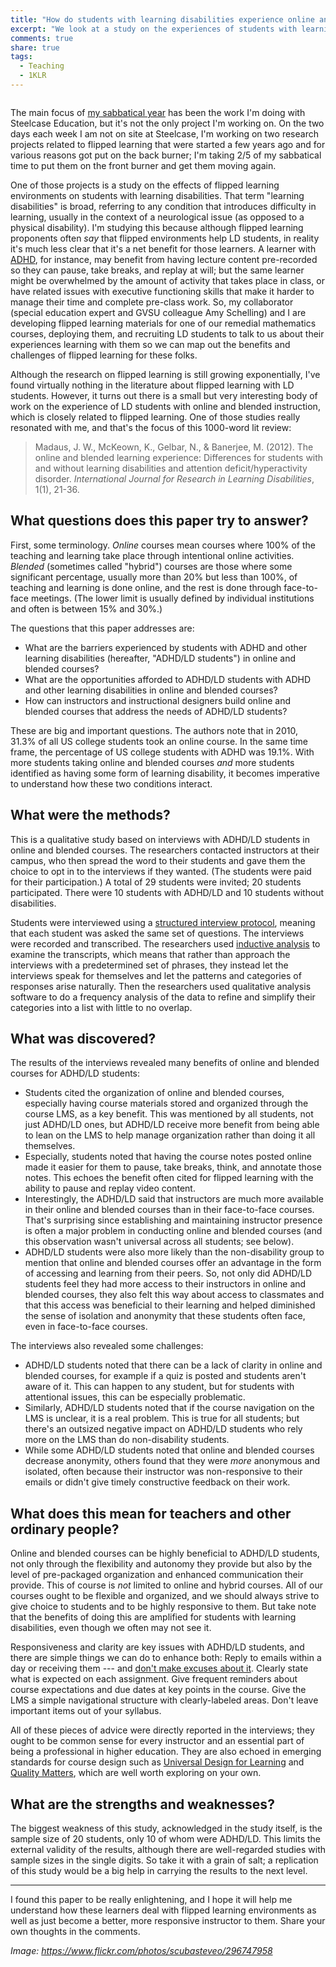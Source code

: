 ```yaml
---
title: "How do students with learning disabilities experience online and blended courses?"
excerpt: "We look at a study on the experiences of students with learning disabilities in online and blended courses to see what we might learn about their experiences with flipped learning environments."
comments: true
share: true
tags:
  - Teaching
  - 1KLR
---
```


<img src="{{ site.url }}{{ site.baseurl }}/assets/images/studying.jpg" alt="" class="full">

The main focus of [my sabbatical year](http://rtalbert.org/sabbatical) has been the work I'm doing with Steelcase Education, but it's not the only project I'm working on. On the two days each week I am not on site at Steelcase, I'm working on two research projects related to flipped learning that were started a few years ago and for various reasons got put on the back burner; I'm taking 2/5 of my sabbatical time to put them on the front burner and get them moving again. 

One of those projects is a study on the effects of flipped learning environments on students with learning disabilities. That term "learning disabilities" is broad, referring to any condition that introduces difficulty in learning, usually in the context of a neurological issue (as opposed to a physical disability). I'm studying this because although flipped learning proponents often _say_ that flipped environments help LD students, in reality it's much less clear that it's a net benefit for those learners. A learner with [ADHD](https://www.nimh.nih.gov/health/topics/attention-deficit-hyperactivity-disorder-adhd/index.shtml), for instance, may benefit from having lecture content pre-recorded so they can pause, take breaks, and replay at will; but the same learner might be overwhelmed by the amount of activity that takes place in class, or have related issues with executive functioning skills that make it harder to manage their time and complete pre-class work. So, my collaborator (special education expert and GVSU colleague Amy Schelling) and I are developing flipped learning materials for one of our remedial mathematics courses, deploying them, and recruiting LD students to talk to us about their experiences learning with them so we can map out the benefits and challenges of flipped learning for these folks. 

Although the research on flipped learning is still growing exponentially, I've found virtually nothing in the literature about flipped learning with LD students. However, it turns out there is a small but very interesting body of work on the experience of LD students with online and blended instruction, which is closely related to flipped learning. One of those studies really resonated with me, and that's the focus of this 1000-word lit review: 

>Madaus, J. W., McKeown, K., Gelbar, N., & Banerjee, M. (2012). The online and blended learning experience: Differences for students with and without learning disabilities and attention deficit/hyperactivity disorder. _International Journal for Research in Learning Disabilities_, 1(1), 21-36.

## What questions does this paper try to answer? 

First, some terminology. _Online_ courses mean courses where 100% of the teaching and learning take place through intentional online activities. _Blended_ (sometimes called "hybrid") courses are those where some significant percentage, usually more than 20% but less than 100%, of teaching and learning is done online, and the rest is done through face-to-face meetings. (The lower limit is usually defined by individual institutions and often is between 15% and 30%.) 

The questions that this paper addresses are:

- What are the barriers experienced by students with ADHD and other learning disabilities (hereafter, "ADHD/LD students") in online and blended courses? 
- What are the opportunities afforded to ADHD/LD students with ADHD and other learning disabilities in online and blended courses?
- How can instructors and instructional designers build online and blended courses that address the needs of ADHD/LD students? 

These are big and important questions. The authors note that in 2010, 31.3% of all US college students took an online course. In the same time frame, the percentage of US college students with ADHD was 19.1%. With more students taking online and blended courses _and_ more students identified as having some form of learning disability, it becomes imperative to understand how these two conditions interact. 

## What were the methods?

This is a qualitative study based on interviews with ADHD/LD students in online and blended courses. The researchers contacted instructors at their campus, who then spread the word to their students and gave them the choice to opt in to the interviews if they wanted. (The students were paid for their participation.) A total of 29 students were invited; 20 students participated. There were 10 students with ADHD/LD and 10 students without disabilities.

Students were interviewed using a [structured interview protocol](https://en.wikipedia.org/wiki/Structured_interview), meaning that each student was asked the same set of questions. The interviews were recorded and transcribed. The researchers used [inductive analysis](https://www.socialresearchmethods.net/kb/dedind.php) to examine the transcripts, which means that rather than approach the interviews with a predetermined set of phrases, they instead let the interviews speak for themselves and let the patterns and categories of responses arise naturally. Then the researchers used qualitative analysis software to do a frequency analysis of the data to refine and simplify their categories into a list with little to no overlap. 

## What was discovered?

The results of the interviews revealed many benefits of online and blended courses for ADHD/LD students: 

- Students cited the organization of online and blended courses, especially having course materials stored and organized through the course LMS, as a key benefit. This was mentioned by all students, not just ADHD/LD ones, but ADHD/LD receive more benefit from being able to lean on the LMS to help manage organization rather than doing it all themselves.  
- Especially, students noted that having the course notes posted online made it easier for them to pause, take breaks, think, and annotate those notes. This echoes the benefit often cited for flipped learning with the ability to pause and replay video content. 
- Interestingly, the ADHD/LD said that instructors are much more available in their online and blended courses than in their face-to-face courses. That's surprising since establishing and maintaining instructor presence is often a major problem in conducting online and blended courses (and this observation wasn't universal across all students; see below). 
- ADHD/LD students were also more likely than the non-disability group to mention that online and blended courses offer an advantage in the form of accessing and learning from their peers. So, not only did ADHD/LD students feel they had more access to their instructors in online and blended courses, they also felt this way about access to classmates and that this access was beneficial to their learning and helped diminished the sense of isolation and anonymity that these students often face, even in face-to-face courses. 

The interviews also revealed some challenges: 

- ADHD/LD students noted that there can be a lack of clarity in online and blended courses, for example if a quiz is posted and students aren't aware of it. This can happen to any student, but for students with attentional issues, this can be especially problematic. 
- Similarly, ADHD/LD students noted that if the course navigation on the LMS is unclear, it is a real problem. This is true for all students; but there's an outsized negative impact on ADHD/LD students who rely more on the LMS than do non-disability students. 
- While some ADHD/LD students noted that online and blended courses decrease anonymity, others found that they were _more_ anonymous and isolated, often because their instructor was non-responsive to their emails or didn't give timely constructive feedback on their work. 

## What does this mean for teachers and other ordinary people?

Online and blended courses can be highly beneficial to ADHD/LD students, not only through the flexibility and autonomy they provide but also by the level of pre-packaged organization and enhanced communication their provide. This of course is _not_ limited to online and hybrid courses. All of our courses ought to be flexible and organized, and we should always strive to give choice to students and to be highly responsive to them. But take note that the benefits of doing this are amplified for students with learning disabilities, even though we often may not see it. 

Responsiveness and clarity are key issues with ADHD/LD students, and there are simple things we can do to enhance both: Reply to emails within a day or receiving them --- and [don't make excuses about it](http://rtalbert.org/dealing-with-email/). Clearly state what is expected on each assignment. Give frequent reminders about course expectations and due dates at key points in the course. Give the LMS a simple navigational structure with clearly-labeled areas. Don't leave important items out of your syllabus. 

All of these pieces of advice were directly reported in the interviews; they ought to be common sense for every instructor and an essential part of being a professional in higher education. They are also echoed in emerging standards for course design such as [Universal Design for Learning](https://en.wikipedia.org/wiki/Universal_Design_for_Learning) and [Quality Matters](https://www.qualitymatters.org/), which are well worth exploring on your own. 


## What are the strengths and weaknesses? 

The biggest weakness of this study, acknowledged in the study itself, is the sample size of 20 students, only 10 of whom were ADHD/LD. This limits the external validity of the results, although there are well-regarded studies with sample sizes in the single digits. So take it with a grain of salt; a replication of this study would be a big help in carrying the results to the next level. 

---

I found this paper to be really enlightening, and I hope it will help me understand how these learners deal with flipped learning environments as well as just become a better, more responsive instructor to them. Share your own thoughts in the comments. 

_Image: https://www.flickr.com/photos/scubasteveo/296747958_
